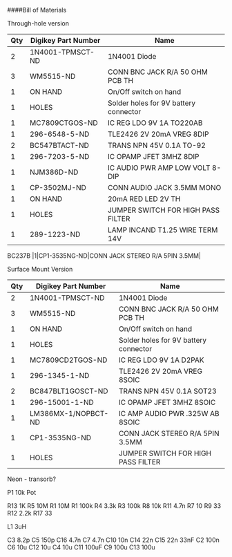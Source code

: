 ####Bill of Materials

Through-hole version

|Qty|Digikey Part Number|Name|
|---|-------------------|----|
|2|1N4001-TPMSCT-ND|1N4001 Diode|
|3|WM5515-ND|CONN BNC JACK R/A 50 OHM PCB TH|
|1|ON HAND|On/Off switch on hand|
|1|HOLES|Solder holes for 9V battery connector|
|1|MC7809CTGOS-ND|IC REG LDO 9V 1A TO220AB|
|1|296-6548-5-ND|TLE2426 2V 20mA VREG 8DIP|
|2|BC547BTACT-ND|TRANS NPN 45V 0.1A TO-92|
|1|296-7203-5-ND|IC OPAMP JFET 3MHZ 8DIP|
|1|NJM386D-ND|IC AUDIO PWR AMP LOW VOLT 8-DIP|
|1|CP-3502MJ-ND|CONN AUDIO JACK 3.5MM MONO|
|1|ON HAND|20mA RED LED 2V TH|
|1|HOLES|JUMPER SWITCH FOR HIGH PASS FILTER|
|1|289-1223-ND|LAMP INCAND T1.25 WIRE TERM 14V|

BC237B
|1|CP1-3535NG-ND|CONN JACK STEREO R/A 5PIN 3.5MM|

Surface Mount Version

|Qty|Digikey Part Number|Name|
|---|-------------------|----|
|2|1N4001-TPMSCT-ND|1N4001 Diode|
|3|WM5515-ND|CONN BNC JACK R/A 50 OHM PCB TH|
|1|ON HAND|On/Off switch on hand|
|1|HOLES|Solder holes for 9V battery connector|
|1|MC7809CD2TGOS-ND|IC REG LDO 9V 1A D2PAK|
|1|296-1345-1-ND|TLE2426 2V 20mA VREG 8SOIC|
|2|BC847BLT1GOSCT-ND|TRANS NPN 45V 0.1A SOT23|
|1|296-15001-1-ND|IC OPAMP JFET 3MHZ 8SOIC|
|1|LM386MX-1/NOPBCT-ND|IC AMP AUDIO PWR .325W AB 8SOIC|
|1|CP1-3535NG-ND|CONN JACK STEREO R/A 5PIN 3.5MM|
|1|HOLES|JUMPER SWITCH FOR HIGH PASS FILTER|

Neon - transorb?

P1  10k Pot

R13 1K
R5  10M
R1  10M
R1  100k
R4  3.3k
R3  100k
R8  10k
R11 4.7n
R7  10
R9  33
R12 2.2k
R17 33  

L1  3uH

C3  8.2p
C5  150p
C16 4.7n
C7  4.7n
C10 10n
C14 22n
C15 22n
    33nF 
C2  100n
C6  10u
C12 10u
C4  10u
C11 100uF
C9  100u
C13 100u

